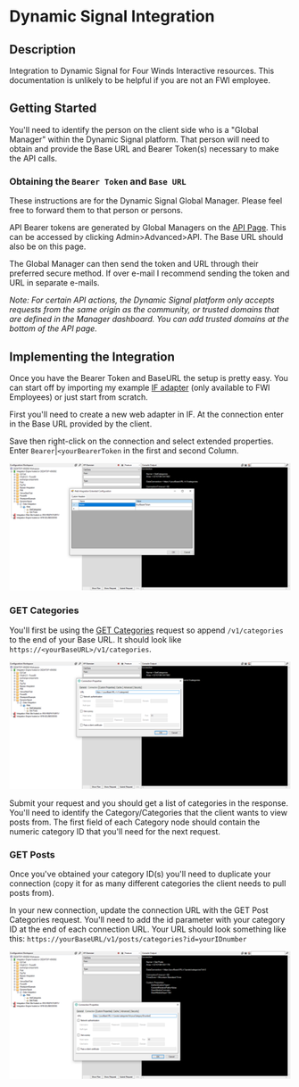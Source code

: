 # Dynamic Signal Integration

## Description
Integration to Dynamic Signal for Four Winds Interactive resources.  This documentation is unlikely to be helpful if you are not an FWI employee.

## Getting Started

You'll need to identify the person on the client side who is a "Global Manager" within the Dynamic Signal platform.  That person will need to obtain and provide the Base URL and Bearer Token(s) necessary to make the API calls.

### Obtaining the `Bearer Token` and `Base URL`

These instructions are for the Dynamic Signal Global Manager.  Please feel free to forward them to that person or persons.

API Bearer tokens are generated by Global Managers on the [API Page](https://urldefense.com/v3/__https:/vermeertest.voicestorm.com/manage/api__;!!ICUevlz5aoA!7CEf8DRLQI1s89--0K1NtclwahDUGGOJ79EFwGqxpeXV1Xi7GNeNKVcuwYy32gM$).  This can be accessed by clicking Admin>Advanced>API.  The Base URL should also be on this page.

The Global Manager can then send the token and URL through their preferred secure method.  If over e-mail I recommend sending the token and URL in separate e-mails.

*Note: For certain API actions, the Dynamic Signal platform only accepts requests from the same origin as the community, or trusted domains that are defined in the Manager dashboard. You can add trusted domains at the bottom of the API page.*

## Implementing the Integration

Once you have the Bearer Token and BaseURL the setup is pretty easy.  You can start off by importing my example [IF adapter](https://fourwindsinteractivehq-my.sharepoint.com/:u:/g/personal/will_karges_fourwindsinteractive_com/EYmcFj_ofO9Gnsqf5iDUA6MBzyMRvvVdCdrK_1Rz7KB3Mg?e=wopmgK) (only available to FWI Employees) or just start from scratch.

First you'll need to create a new web adapter in IF.  At the connection enter in the Base URL provided by the client.

Save then right-click on the connection and select extended properties.  Enter `Bearer`|`<yourBearerToken` in the first and second Column.

![bearer-token.png](images/bearer-token.png)

### GET Categories

You'll first be using the [GET Categories](https://dev.dynamicsignal.com/api/Categories#get-categories) request so append `/v1/categories` to the end of your Base URL.  It should look like `https://<yourBaseURL>/v1/categories`.

![get-categories.png](images/get-categories.png)

Submit your request and you should get a list of categories in the response.  You'll need to identify the Category/Categories that the client wants to view posts from.  The first field of each Category node should contain the numeric category ID that you'll need for the next request.

### GET Posts

Once you've obtained your category ID(s) you'll need to duplicate your connection (copy it for as many different categories the client needs to pull posts from).

In your new connection, update the connection URL with the GET Post Categories request.  You'll need to add the id parameter with your category ID at the end of each connection URL.  Your URL should look something like this: `https://yourBaseURL/v1/posts/categories?id=yourIDnumber`

![get-posts.png](images/get-posts.png)


